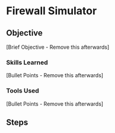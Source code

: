 # Firewall Simulator

## Objective
[Brief Objective - Remove this afterwards]



### Skills Learned
[Bullet Points - Remove this afterwards]



### Tools Used
[Bullet Points - Remove this afterwards]



## Steps


